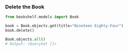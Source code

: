 ### Delete the Book

```python
from bookshelf.models import Book

book = Book.objects.get(title="Nineteen Eighty-Four")
book.delete()

Book.objects.all()
# Output: <QuerySet []>
